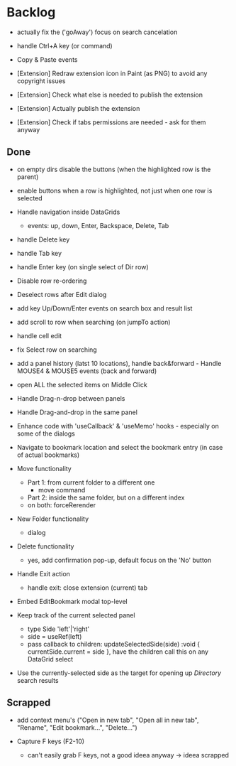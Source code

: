 # Backlog

- actually fix the ('goAway') focus on search cancelation
- handle Ctrl+A key (or command)

- Copy & Paste events

- [Extension] Redraw extension icon in Paint (as PNG) to avoid any copyright issues
- [Extension] Check what else is needed to publish the extension
- [Extension] Actually publish the extension
- [Extension] Check if tabs permissions are needed - ask for them anyway

## Done
- on empty dirs disable the buttons (when the highlighted row is the parent)

- enable buttons when a row is highlighted, not just when one row is selected

- Handle navigation inside DataGrids

  - events: up, down, Enter, Backspace, Delete, Tab

- handle Delete key
- handle Tab key
- handle Enter key (on single select of Dir row)

- Disable row re-ordering

- Deselect rows after Edit dialog

- add key Up/Down/Enter events on search box and result list

- add scroll to row when searching (on jumpTo action)

- handle cell edit

- fix Select row on searching

- add a panel history (latst 10 locations), handle back&forward - Handle MOUSE4 & MOUSE5 events (back and forward)

- open ALL the selected items on Middle Click

- Handle Drag-n-drop between panels

- Handle Drag-and-drop in the same panel

- Enhance code with 'useCallback' & 'useMemo' hooks - especially on some of the dialogs

- Navigate to bookmark location and select the bookmark entry (in case of actual bookmarks)

- Move functionality

  - Part 1: from current folder to a different one
    - move command
  - Part 2: inside the same folder, but on a different index

  * on both: forceRerender

- New Folder functionality

  - dialog

- Delete functionality

  - yes, add confirmation pop-up, default focus on the 'No' button

- Handle Exit action

  - handle exit: close extension (current) tab

- Embed EditBookmark modal top-level

- Keep track of the current selected panel

  - type Side 'left'|'right'
  - side = useRef<Side>(left)
  - pass callback to children: updateSelectedSide(side) :void { currentSide.current = side }, have the children call this on any DataGrid select

- Use the currently-selected side as the target for opening up _Directory_ search results

## Scrapped
- add context menu's ("Open in new tab", "Open all in new tab", "Rename", "Edit bookmark...", "Delete...")

- Capture F keys (F2-10)
  - can't easily grab F keys, not a good ideea anyway -> ideea scrapped
